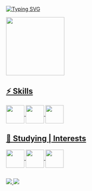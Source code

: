 <div style= "display: inline_block">

  
[![Typing SVG](https://readme-typing-svg.herokuapp.com?font=Poppins&size=30&duration=3000&pause=1000&color=D7D7D7&width=720&height=50&lines=%3C+Welcome+To+Nathan's+Code+Area+%2F%3E)](https://git.io/typing-svg)

</div>

<div>
    <a href="https://github.com/nathanrez">
    <img height="160em" src="https://github-readme-stats.vercel.app/api/top-langs/?username=nathanrez&layout=compact&langs_count=16&theme=dark"/>
</div>

## ⚡ Skills
<div>
  <img align="center" height="50" src="https://cdn.jsdelivr.net/gh/devicons/devicon/icons/javascript/javascript-original.svg">
  <img align="center" height="50" src="https://cdn.jsdelivr.net/gh/devicons/devicon/icons/html5/html5-original.svg">
  <img align="center" height="50" src="https://cdn.jsdelivr.net/gh/devicons/devicon/icons/css3/css3-original.svg">
</div>

## 👀 Studying | Interests
<div>
  <img align="center" height="50" src="https://cdn.jsdelivr.net/gh/devicons/devicon/icons/sql/sql-original-wordmark.svg"/>
  <img align="center" height="50" src="https://cdn.jsdelivr.net/gh/devicons/devicon/icons/angularjs/angularjs.svg" />
  <img align="center" height="50" src="https://cdn.jsdelivr.net/gh/devicons/devicon/icons/java/java.svg" />         
</div>

##

<div>
  <a href="https://www.linkedin.com/in/gabriela-rincon-226ab0199?/"> 
      <img src="https://img.shields.io/badge/LinkedIn-0077B5?style=for-the-badge&logo=linkedin&logoColor=white"/> 
  </a>
  
  <a href = "mailto:gabriela.rrincon@gmail.com">
    <img src="https://img.shields.io/badge/-Gmail-%23333?style=for-the-badge&logo=gmail&logoColor=white" target="_blank">
  </a>
</div>

